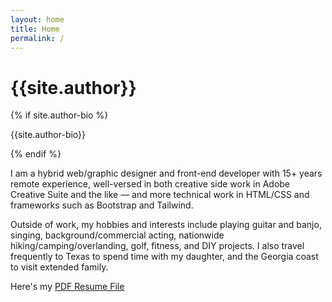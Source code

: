 ```yaml
---
layout: home
title: Home
permalink: /
---
```


<div class="container w-full md:max-w-4xl mx-auto">
  <div class="flex flex-wrap text-sm">
    <div class="w-full">
      <div class="bg-white border shadow-md p-3 md:py-5 md:px-10 h-full ">
      <!-- <img class="object-cover mx-auto h-36 w-36 rounded-full" src="{{site.baseurl}}/assets/img/{{site.author-image}}" alt="author profile image"> -->
      <h1 class="uppercase text-center font-semibold text-gray-500 text-lg">{{site.author}}</h1>
        {% if site.author-bio %}
        <p class="text-gray-500 mb-4 text-center">{{site.author-bio}}</p>
        {% endif %}
        <p class="mb-2">I am a hybrid web/graphic designer and front-end developer with 15+ years remote experience, well-versed in both creative side work in Adobe Creative Suite and the like — and more technical work in HTML/CSS and frameworks such as Bootstrap and Tailwind.</p>
        <p class="mb-2">Outside of work, my hobbies and interests include playing guitar and banjo, singing, background/commercial acting, nationwide hiking/camping/overlanding, golf, fitness, and DIY projects. I also travel frequently to Texas to spend time with my daughter, and the Georgia coast to visit extended family.</p>
        <p class="mb-2">Here's my <a class="text-amber-500 hover:text-amber-600 underline decoration-amber-200 underline-offset-2" href="{{site.baseurl}}/assets/files/Barry-Peavy-resume-24.pdf" target="_blank">PDF Resume File<i class="fa-solid fa-up-right-from-square fa-sm text-gray-400 ms-1"></i></a></p>
        <p class="mb-2" style="display:none;">Below are multitudinous bullet points outlining information about me, along with sundry duties that I can perform:</p>
      </div> <!-- bg-white -->
    </div> <!-- w-full -->
  </div> <!-- flex -->
</div> <!-- container -->